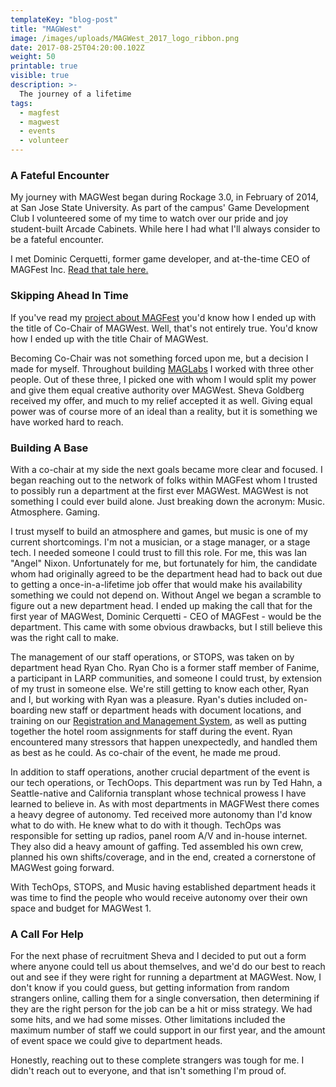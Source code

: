 ```yaml
---
templateKey: "blog-post"
title: "MAGWest"
image: /images/uploads/MAGWest_2017_logo_ribbon.png
date: 2017-08-25T04:20:00.102Z
weight: 50
printable: true
visible: true
description: >-
  The journey of a lifetime
tags:
  - magfest
  - magwest
  - events
  - volunteer
---
```


### A Fateful Encounter

My journey with MAGWest began during Rockage 3.0, in February of 2014, at San Jose State University. As part of the campus' Game Development Club I volunteered some of my time to watch over our pride and joy student-built Arcade Cabinets. While here I had what I'll always consider to be a fateful encounter.

I met Dominic Cerquetti, former game developer, and at-the-time CEO of MAGFest Inc. [Read that tale here.](/project/magfest)<!--more-->

### Skipping Ahead In Time

If you've read my [project about MAGFest](/project/magfest) you'd know how I ended up with the title of Co-Chair of MAGWest. Well, that's not entirely true. You'd know how I ended up with the title Chair of MAGWest.

Becoming Co-Chair was not something forced upon me, but a decision I made for myself. Throughout building [MAGLabs](/project/maglabs) I worked with three other people. Out of these three, I picked one with whom I would split my power and give them equal creative authority over MAGWest. Sheva Goldberg received my offer, and much to my relief accepted it as well. Giving equal power was of course more of an ideal than a reality, but it is something we have worked hard to reach.

### Building A Base

With a co-chair at my side the next goals became more clear and focused. I began reaching out to the network of folks within MAGFest whom I trusted to possibly run a department at the first ever MAGWest. MAGWest is not something I could ever build alone. Just breaking down the acronym: Music. Atmosphere. Gaming.

I trust myself to build an atmosphere and games, but music is one of my current shortcomings. I'm not a musician, or a stage manager, or a stage tech. I needed someone I could trust to fill this role. For me, this was Ian "Angel" Nixon. Unfortunately for me, but fortunately for him, the candidate whom had originally agreed to be the department head had to back out due to getting a once-in-a-lifetime job offer that would make his availability something we could not depend on. Without Angel we began a scramble to figure out a new department head. I ended up making the call that for the first year of MAGWest, Dominic Cerquetti - CEO of MAGFest - would be the department. This came with some obvious drawbacks, but I still believe this was the right call to make.

The management of our staff operations, or STOPS, was taken on by department head Ryan Cho. Ryan Cho is a former staff member of Fanime, a participant in LARP communities, and someone I could trust, by extension of my trust in someone else. We're still getting to know each other, Ryan and I, but working with Ryan was a pleasure. Ryan's duties included on-boarding new staff or department heads with document locations, and training on our [Registration and Management System](https://github.com/magfest/ubersystem), as well as putting together the hotel room assignments for staff during the event. Ryan encountered many stressors that happen unexpectedly, and handled them as best as he could. As co-chair of the event, he made me proud.

In addition to staff operations, another crucial department of the event is our tech operations, or TechOops. This department was run by Ted Hahn, a Seattle-native and California transplant whose technical prowess I have learned to believe in. As with most departments in MAGFWest there comes a heavy degree of autonomy. Ted received more autonomy than I'd know what to do with. He knew what to do with it though. TechOps was responsible for setting up radios, panel room A/V and in-house internet. They also did a heavy amount of gaffing. Ted assembled his own crew, planned his own shifts/coverage, and in the end, created a cornerstone of MAGWest going forward.

With TechOps, STOPS, and Music having established department heads it was time to find the people who would receive autonomy over their own space and budget for MAGWest 1.

### A Call For Help

For the next phase of recruitment Sheva and I decided to put out a form where anyone could tell us about themselves, and we'd do our best to reach out and see if they were right for running a department at MAGWest. Now, I don't know if you could guess, but getting information from random strangers online, calling them for a single conversation, then determining if they are the right person for the job can be a hit or miss strategy. We had some hits, and we had some misses. Other limitations included the maximum number of staff we could support in our first year, and the amount of event space we could give to department heads.

Honestly, reaching out to these complete strangers was tough for me. I didn't reach out to everyone, and that isn't something I'm proud of.
